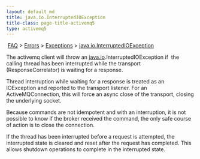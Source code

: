 ```yaml
---
layout: default_md
title: java.io.InterruptedIOException 
title-class: page-title-activemq5
type: activemq5
---
```


 [FAQ](faq) > [Errors](errors) > [Exceptions](exceptions) > [java.io.InterruptedIOException](javaiointerruptedioexception)


The activemq client will throw an [java.io](http://java.io).InterruptedIOException if  the calling thread has been interrupted while the transport (ResponseCorrelator) is waiting for a response.

Thread interruption while waiting for a response is treated as an IOException and reported to the transport listener. For an ActiveMQConnection, this will force an async close of the transport, closing the underlying socket.

Because commands are not idempotent and with an interruption, it is not possible to know if the broker received the command, the only safe course of action is to close the connection.

If the thread has been interrupted before a request is attempted, the interrupted state is cleared and reset after the request has completed. This allows shutdown operations to complete in the interrupted state.

